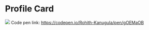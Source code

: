 # Profile Card
![](https://i.postimg.cc/8zZQdbZT/Screenshot-259.png)
Code pen link: https://codepen.io/Rohith-Kanugula/pen/gOEMaOB
